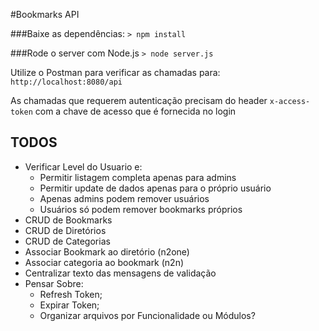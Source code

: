 #Bookmarks API

###Baixe as dependências:
`> npm install`

###Rode o server com Node.js
`> node server.js`

Utilize o Postman para verificar as chamadas para: `http://localhost:8080/api`

As chamadas que requerem autenticação precisam do header `x-access-token` com a chave de acesso que é fornecida no login

## TODOS
* Verificar Level do Usuario e:
  - Permitir listagem completa apenas para admins
  - Permitir update de dados apenas para o próprio usuário
  - Apenas admins podem remover usuários
  - Usuários só podem remover bookmarks próprios
* CRUD de Bookmarks
* CRUD de Diretórios
* CRUD de Categorias
* Associar Bookmark ao diretório (n2one)
* Associar categoria ao bookmark (n2n)
* Centralizar texto das mensagens de validação
* Pensar Sobre:
  - Refresh Token;
  - Expirar Token;
  - Organizar arquivos por Funcionalidade ou Módulos?
